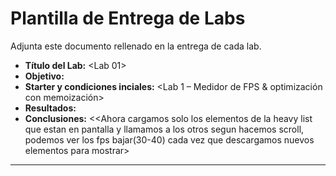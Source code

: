 # Plantilla de Entrega de Labs

Adjunta este documento rellenado en la entrega de cada lab.

- **Título del Lab:** <Lab 01>
- **Objetivo:** <Optimizar una pagina con una lista pesada>
- **Starter y condiciones inciales:** <Lab 1 – Medidor de FPS & optimización con memoización>
- **Resultados:** <No cargamos tantos elementos a la vez>
- **Conclusiones:** <<Ahora cargamos solo los elementos de la heavy list que estan en pantalla y llamamos a los otros segun hacemos scroll, podemos ver los fps bajar(30-40) cada vez que descargamos nuevos elementos para mostrar>

---